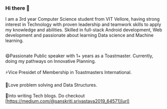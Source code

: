 ### Hi there 👋
I am a 3rd year Computer Science student from VIT Vellore, having strong interest in Technology with
proven leadership and teamwork skills to apply my knowledge and abilities. Skilled in full-stack Android development, Web development and passionate about learning Data science and Machine learning.

<br>😄Passionate Public speaker with 1+ years as a Toastmaster. Currently, doing my pathways on Innovative Planning.</br>
<br>⚡Vice Presidet of Membership in Toastmasters International.</br>
<br>👯Love problem solving and Data Structures. </br>
<br>💬Into writing Tech blogs. Do checkout [https://medium.com/@sanskriti.srivastava2019_64571](url) </br>


<!--
**sanskriti003/sanskriti003** is a ✨ _special_ ✨ repository because its `README.md` (this file) appears on your GitHub profile.

Here are some ideas to get you started:

- 🌱 I’m currently learning Machine learning with AI.
- 👯 I’m looking to collaborate on ...
- 🤔 I’m looking for help with ...
- 💬 Ask me about ...
- 📫 How to reach me: ...
- 😄 Pronouns: ...
- ⚡ Fun fact: ...
-->
